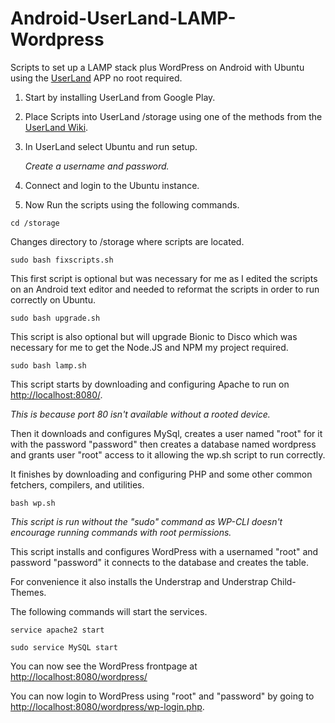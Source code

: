# Android-UserLand-LAMP-Wordpress
Scripts to set up a LAMP stack plus WordPress on Android with Ubuntu using the [UserLand](https://github.com/CypherpunkArmory/UserLAnd) APP no root required.

1. Start by installing UserLand from Google Play.

2. Place Scripts into UserLand /storage using one of the methods from the [UserLand Wiki](https://github.com/CypherpunkArmory/UserLAnd/wiki/Importing-and-exporting-files-in-UserLAnd).

2. In UserLand select Ubuntu and run setup.

   *Create a username and password.*

4. Connect and login to the Ubuntu instance.

5. Now Run the scripts using the following commands.
```
cd /storage
```
Changes directory to /storage where scripts are located.
```
sudo bash fixscripts.sh
```
This first script is optional but was necessary for me as I edited the scripts on an Android text editor and needed to reformat the scripts in order to run correctly on Ubuntu.

```
sudo bash upgrade.sh
```
This script is also optional but will upgrade Bionic to Disco which was necessary for me to get the Node.JS and NPM my project required.
```
sudo bash lamp.sh
```
This script starts by downloading and configuring Apache to run on [http://localhost:8080/](http://localhost:8080/).

*This is because port 80 isn't available without a rooted device.*

Then it downloads and configures MySql, creates a user named "root" for it with the password "password" then creates a database named wordpress and grants user "root" access to it allowing the wp.sh script to run correctly.

It finishes by downloading and configuring PHP and some other common fetchers, compilers, and utilities.

```
bash wp.sh
```
*This script is run without the "sudo" command as WP-CLI doesn't encourage running commands with root permissions.*

This script installs and configures WordPress with a usernamed "root" and password "password" it connects to the database and creates the table. 

For convenience it also installs the Understrap and Understrap Child-Themes.

The following commands will start the services.
```
service apache2 start
```
```
sudo service MySQL start
```
You can now see the WordPress frontpage at [http://localhost:8080/wordpress/](http://localhost:8080/wordpress/)

You can now login to WordPress using "root" and "password" by going to [http://localhost:8080/wordpress/wp-login.php](http://localhost:8080/wordpress/wp-login.php).

